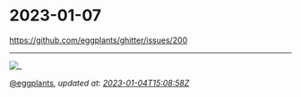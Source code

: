 # 2023-01-07

<https://github.com/eggplants/ghitter/issues/200>

---

![_](https://github.githubassets.com/images/mona-loading-default.gif)

[@eggplants](https://github.com/eggplants), *updated at: [2023-01-04T15:08:58Z](https://github.com/eggplants/ghitter/issues/200#issue-1519138740)*

